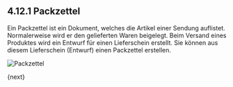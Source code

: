 ## 4.12.1 Packzettel

Ein Packzettel ist ein Dokument, welches die Artikel einer Sendung auflistet. Normalerweise wird er den gelieferten Waren beigelegt. Beim Versand eines Produktes wird ein Entwurf für einen Lieferschein erstellt. Sie können aus diesem Lieferschein (Entwurf) einen Packzettel erstellen.

<img class="screenshot" alt="Packzettel" src="{{docs_base_url}}/assets/img/stock/packing-slip.png">

{next}

